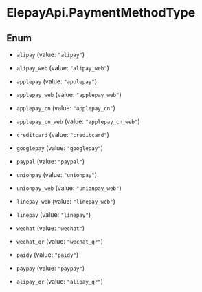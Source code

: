 # ElepayApi.PaymentMethodType

## Enum


* `alipay` (value: `"alipay"`)

* `alipay_web` (value: `"alipay_web"`)

* `applepay` (value: `"applepay"`)

* `applepay_web` (value: `"applepay_web"`)

* `applepay_cn` (value: `"applepay_cn"`)

* `applepay_cn_web` (value: `"applepay_cn_web"`)

* `creditcard` (value: `"creditcard"`)

* `googlepay` (value: `"googlepay"`)

* `paypal` (value: `"paypal"`)

* `unionpay` (value: `"unionpay"`)

* `unionpay_web` (value: `"unionpay_web"`)

* `linepay_web` (value: `"linepay_web"`)

* `linepay` (value: `"linepay"`)

* `wechat` (value: `"wechat"`)

* `wechat_qr` (value: `"wechat_qr"`)

* `paidy` (value: `"paidy"`)

* `paypay` (value: `"paypay"`)

* `alipay_qr` (value: `"alipay_qr"`)



